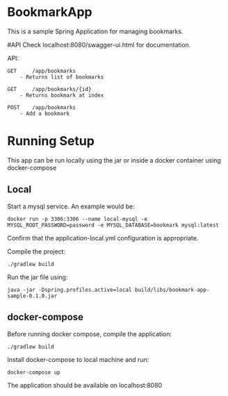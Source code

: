 # BookmarkApp

This is a sample Spring Application for managing bookmarks.

#API
Check localhost:8080/swagger-ui.html for documentation.

API:

    GET     /app/bookmarks
        - Returns list of bookmarks
        
    GET     /app/bookmarks/{id}
        - Returns bookmark at index
        
    POST    /app/bookmarks
        - Add a bookmark

# Running Setup

This app can be run locally using the jar or inside a docker container using docker-compose

## Local

Start a mysql service. An example would be:

`docker run -p 3306:3306 --name local-mysql -e MYSQL_ROOT_PASSWORD=password -e MYSQL_DATABASE=bookmark mysql:latest`

Confirm that the application-local.yml configuration is appropriate.

Compile the project:

``./gradlew build``

Run the jar file using:

`java -jar -Dspring.profiles.active=local build/libs/bookmark-app-sample-0.1.0.jar`

## docker-compose
Before running docker compose, compile the application:

`./gradlew build`

Install docker-compose to local machine and run:

`docker-compose up`

The application should be available on localhost:8080


